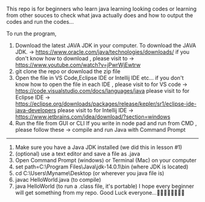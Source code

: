 This repo is for beginners who learn java learning looking codes or learning from other souces to check what java actually does and how to output the codes and run the codes...

To run the program,

 1. Download the latest JAVA JDK in your computer.
     To download the JAVA JDK. -> https://www.oracle.com/java/technologies/downloads/
     if you don't know how to download , please visit to -> https://www.youtube.com/watch?v=jPwrWjEwtrw
 2. git clone the repo or download the zip file
 3. Open the file in VS Code,Eclipse IDE or Intellij IDE etc...
     if you don't know how to open the file in each IDE ,
     please visit to for VS code -> https://code.visualstudio.com/docs/languages/java
     please visit to for Eclipse IDE -> https://eclipse.org/downloads/packages/release/kepler/sr1/eclipse-ide-java-developers
     please visit to for Intellij IDE -> https://www.jetbrains.com/idea/download/?section=windows
 4. Run the file from GUI or CLI
    If you write in node pad and run from CMD , please follow these ->
   compile and run Java with Command Prompt
----------------------------------------
1. Make sure you have a Java JDK installed (we did this in lesson #1)
2. (optional) use a text editor and save a file as .java
3. Open Command Prompt (windows) or Terminal (Mac) on your computer
4. set path=C:\Program Files\Java\jdk-14.0.1\bin (where JDK is located)
5. cd C:\Users\Myname\Desktop (or wherever you java file is)
6. javac HelloWorld.java (to compile)
7. java HelloWorld (to run a .class file, it's portable)
  I hope every beginner will get something from my repo. Good Luck everyone...🥰🥰🥰🥰🥰🥰🥰🥰
